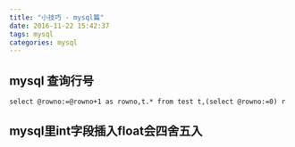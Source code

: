 ```yaml
---
title: "小技巧 - mysql篇"
date: 2016-11-22 15:42:37
tags: mysql
categories: mysql
---
```


## mysql 查询行号

```
select @rowno:=@rowno+1 as rowno,t.* from test t,(select @rowno:=0) r
```

## mysql里int字段插入float会四舍五入


